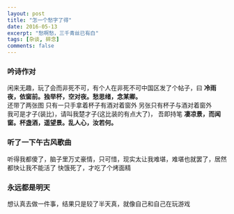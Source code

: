 ```yaml
---
layout: post
title: "怎一个愁字了得"
date: 2016-05-13
excerpt: "愁啊愁，三千青丝已有白"
tags: [杂谈, 碎念]
comments: false
---
```


### 吟诗作对

闲来无趣，玩了会而非死不可，有个人在非死不可中国区发了个帖子，曰 **冷雨夜，依窗前。独举杯，空对夜。愁思绪，念某卿。**  
还带了两张图 只有一只手拿着杯子有酒对着窗外 另张只有杯子与酒对着窗外    
我可是才子(装比)，请叫我楚才子(这比装的有点大了)，  吾即持笔      **凄凉景，而闻窗。杯盏酒，遥望景。乱人心，汝若何。**

### 听了一下午古风歌曲

听得我都傻了，脑子里万丈豪情，只可惜，现实太让我难堪，难堪也就罢了，居然都快让我不能活了
快饿死了，才吃了个烤面精

### 永远都是明天

想认真去做一件事，结果只是较了半天真，就像自己和自己在玩游戏


